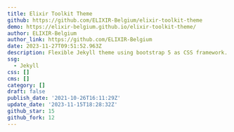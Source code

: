 ```yaml
---
title: Elixir Toolkit Theme
github: https://github.com/ELIXIR-Belgium/elixir-toolkit-theme
demo: https://elixir-belgium.github.io/elixir-toolkit-theme/
author: ELIXIR-Belgium
author_link: https://github.com/ELIXIR-Belgium
date: 2023-11-27T09:51:52.963Z
description: Flexible Jekyll theme using bootstrap 5 as CSS framework.
ssg:
  - Jekyll
css: []
cms: []
category: []
draft: false
publish_date: '2021-10-26T16:11:29Z'
update_date: '2023-11-15T18:28:32Z'
github_star: 15
github_fork: 12
---
```

